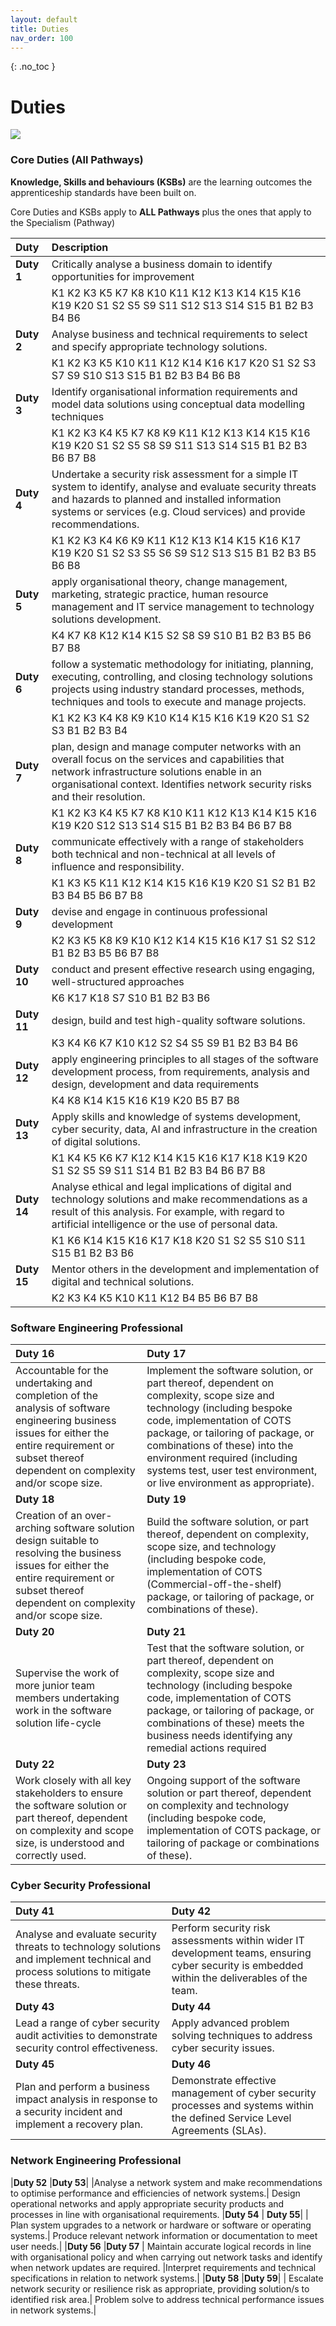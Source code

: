 ```yaml
---
layout: default
title: Duties
nav_order: 100
---
```


{: .no_toc }

# Duties

![](./images/*.jpg)


### Core Duties (All Pathways)

**Knowledge, Skills and behaviours (KSBs)** are the learning outcomes the apprenticeship standards have been built on. 

Core Duties and KSBs apply to **ALL Pathways** plus the ones that apply to the Specialism (Pathway)

|**Duty** | Description |
|:-------|:------|
| **Duty 1** |Critically analyse a business domain to identify opportunities for improvement |
|    | K1 K2 K3 K5 K7 K8 K10 K11 K12 K13 K14 K15 K16 K19 K20 S1 S2 S5 S9 S11 S12 S13 S14 S15 B1 B2 B3 B4 B6 |
|**Duty 2**| Analyse business and technical requirements to select and specify appropriate technology solutions.|
| | K1 K2 K3 K5 K10 K11 K12 K14 K16 K17 K20 S1 S2 S3 S7 S9 S10 S13 S15 B1 B2 B3 B4 B6 B8|
| **Duty 3**| Identify organisational information requirements and model data solutions using conceptual data modelling techniques|
|  | K1 K2 K3 K4 K5 K7 K8 K9 K11 K12 K13 K14 K15 K16 K19 K20 S1 S2 S5 S8 S9 S11 S13 S14 S15 B1 B2 B3 B6 B7 B8|
| **Duty 4** | Undertake a security risk assessment for a simple IT system to identify, analyse and evaluate security threats and hazards to planned and installed information systems or services (e.g. Cloud services) and provide recommendations.|
| | K1 K2 K3 K4 K6 K9 K11 K12 K13 K14 K15 K16 K17 K19 K20 S1 S2 S3 S5 S6 S9 S12 S13 S15 B1 B2 B3 B5 B6 B8 |
| **Duty 5**| apply organisational theory, change management, marketing, strategic practice, human resource management and IT service management to technology solutions development.|
| | K4 K7 K8 K12 K14 K15 S2 S8 S9 S10 B1 B2 B3 B5 B6 B7 B8|
|**Duty 6**| follow a systematic methodology for initiating, planning, executing, controlling, and closing technology solutions projects using industry standard processes, methods, techniques and tools to execute and manage projects.|
| | K1 K2 K3 K4 K8 K9 K10 K14 K15 K16 K19 K20 S1 S2 S3 B1 B2 B3 B4  |
|**Duty 7**| plan, design and manage computer networks with an overall focus on the services and capabilities that network infrastructure solutions enable in an organisational context. Identifies network security risks and their resolution.|
| |K1 K2 K3 K4 K5 K7 K8 K10 K11 K12 K13 K14 K15 K16 K19 K20 S12 S13 S14 S15 B1 B2 B3 B4 B6 B7 B8|
|**Duty 8**| communicate effectively with a range of stakeholders both technical and non-technical at all levels of influence and responsibility.|
| |K1 K3 K5 K11 K12 K14 K15 K16 K19 K20 S1 S2 B1 B2 B3 B4 B5 B6 B7 B8|
|**Duty 9**| devise and engage in continuous professional development|
||K2 K3 K5 K8 K9 K10 K12 K14 K15 K16 K17 S1 S2 S12 B1 B2 B3 B5 B6 B7 B8|
|**Duty 10**| conduct and present effective research using engaging, well-structured approaches|
||K6 K17 K18 S7 S10 B1 B2 B3 B6|
|**Duty 11**| design, build and test high-quality software solutions.|	
||K3 K4 K6 K7 K10 K12 S2 S4 S5 S9 B1 B2 B3 B4 B6|
|**Duty 12**| apply engineering principles to all stages of the software development process, from requirements, analysis and design, development and data requirements |
| | K4 K8 K14 K15 K16 K19 K20 B5 B7 B8|
|**Duty 13**| Apply skills and knowledge of systems development, cyber security, data, AI and infrastructure in the creation of digital solutions.|
||K1 K4 K5 K6 K7 K12 K14 K15 K16 K17 K18 K19 K20 S1 S2 S5 S9 S11 S14 B1 B2 B3 B4 B6 B7 B8|
|**Duty 14**| Analyse ethical and legal implications of digital and technology solutions and make recommendations as a result of this analysis. For example, with regard to artificial intelligence or the use of personal data.|
| | K1 K6 K14 K15 K16 K17 K18 K20 S1 S2 S5 S10 S11 S15 B1 B2 B3 B6 |
|**Duty 15**| Mentor others in the development and implementation of digital and technical solutions.|
| | K2 K3 K4 K5 K10 K11 K12 B4 B5 B6 B7 B8 |

### Software Engineering Professional

| **Duty 16**       | **Duty 17**       |
| :---------------- | :---------------- |
| Accountable for the undertaking and completion of the analysis of software engineering business issues for either the entire requirement or subset thereof dependent on complexity and/or scope size. | Implement the software solution, or part thereof, dependent on complexity, scope size and technology (including bespoke code, implementation of COTS package, or tailoring of package, or combinations of these) into the environment required (including systems test, user test environment, or live environment as appropriate). |
|  **Duty 18**      |  **Duty 19**      |
| Creation of an over-arching software solution design suitable to resolving the business issues for either the entire requirement or subset thereof dependent on complexity and/or scope size.| Build the software solution, or part thereof, dependent on complexity, scope size, and technology (including bespoke code, implementation of COTS (Commercial-off-the-shelf) package, or tailoring of package, or combinations of these).|
|  **Duty 20**      | **Duty 21**       |
 Supervise the work of more junior team members undertaking work in the software solution life-cycle | Test that the software solution, or part thereof, dependent on complexity, scope size and technology (including bespoke code, implementation of COTS package, or tailoring of package, or combinations of these) meets the business needs identifying any remedial actions required |
| **Duty 22**  | **Duty 23** |
 | Work closely with all key stakeholders to ensure the software solution or part thereof, dependent on complexity and scope size, is understood and correctly used.| Ongoing support of the software solution or part thereof, dependent on complexity and technology (including bespoke code, implementation of COTS package, or tailoring of package or combinations of these).|

### Cyber Security Professional

|**Duty 41**|**Duty 42**|
| :---------------- | :---------------- |
|Analyse and evaluate security threats to technology solutions and implement technical and process solutions to mitigate these threats.| Perform security risk assessments within wider IT development teams, ensuring cyber security is embedded within the deliverables of the team.|
|**Duty 43**  |**Duty 44**|
|Lead a range of cyber security audit activities to demonstrate security control effectiveness.|Apply advanced problem solving techniques to address cyber security issues.|
|**Duty 45**  |**Duty 46**|
|Plan and perform a business impact analysis in response to a security incident and implement a recovery plan.|Demonstrate effective management of cyber security processes and systems within the defined Service Level Agreements (SLAs).|


### Network Engineering Professional

|**Duty 52** |**Duty 53**|
|Analyse a network system and make recommendations to optimise performance and efficiencies of network systems.|  Design operational networks and apply appropriate security products and processes in line with organisational requirements.
|**Duty 54** | **Duty 55**|
| Plan system upgrades to a network or hardware or software or operating systems.| Produce relevant network information or documentation to meet user needs.|
|**Duty 56** |**Duty 57** |
Maintain accurate logical records in line with organisational policy and when carrying out network tasks and identify when network updates are required. |Interpret requirements and technical specifications in relation to network systems.|
|**Duty 58** |**Duty 59**|
| Escalate network security or resilience risk as appropriate, providing solution/s to identified risk area.| Problem solve to address technical performance issues in network systems.|